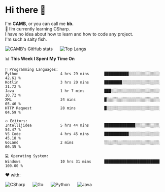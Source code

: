 # Hi there 👋
<!--
**CAMB-dev/CAMB-dev** is a ✨ _special_ ✨ repository because its `README.md` (this file) appears on your GitHub profile.

Here are some ideas to get you started:

- 🔭 I’m currently working on ...
- 🌱 I’m currently learning ...
- 👯 I’m looking to collaborate on ...
- 🤔 I’m looking for help with ...
- 💬 Ask me about ...
- 📫 How to reach me: ...
- 😄 Pronouns: ...
- ⚡ Fun fact: ...
-->
 I'm **CAMB**, or you can call me **bb**.  
 🌱 I’m currently learning CSharp.  
 I have no idea about how to learn and how to code any project.  
 I'm such a salty fish.
 
 
![CAMB's GitHub stats](https://github-readme-stats.vercel.app/api?username=CAMB-dev&show_icons=true&theme=tokyonight)
&nbsp;&nbsp;&nbsp;&nbsp;
![Top Langs](https://github-readme-stats.vercel.app/api/top-langs/?username=CAMB-dev&langs_count=5&theme=tokyonight)


<!--START_SECTION:waka-->
📊 **This Week I Spent My Time On** 

```text
💬 Programming Languages: 
Python                   4 hrs 29 mins       ███████████░░░░░░░░░░░░░░   42.61 % 
Kotlin                   3 hrs 20 mins       ████████░░░░░░░░░░░░░░░░░   31.72 % 
Java                     1 hr 7 mins         ███░░░░░░░░░░░░░░░░░░░░░░   10.72 % 
XML                      34 mins             █░░░░░░░░░░░░░░░░░░░░░░░░   05.46 % 
HTTP Request             28 mins             █░░░░░░░░░░░░░░░░░░░░░░░░   04.59 % 

🔥 Editors: 
Intellijidea             5 hrs 44 mins       ██████████████░░░░░░░░░░░   54.47 % 
VS Code                  4 hrs 45 mins       ███████████░░░░░░░░░░░░░░   45.18 % 
GoLand                   2 mins              ░░░░░░░░░░░░░░░░░░░░░░░░░   00.35 % 

💻 Operating System: 
Windows                  10 hrs 31 mins      █████████████████████████   100.00 % 
```


<!--END_SECTION:waka-->


❤ with:

![CSharp](https://img.shields.io/badge/CSharp-%23512BD4?style=for-the-badge&logo=.net)
&nbsp;&nbsp;&nbsp;&nbsp;
![Go](https://img.shields.io/badge/Go-000000?style=for-the-badge&logo=go)
&nbsp;&nbsp;&nbsp;&nbsp;
![Python](https://img.shields.io/badge/Python-000000?style=for-the-badge&logo=python)
&nbsp;&nbsp;&nbsp;&nbsp;
![Java](https://img.shields.io/badge/Java-964B00?style=for-the-badge&logo=openjdk)
